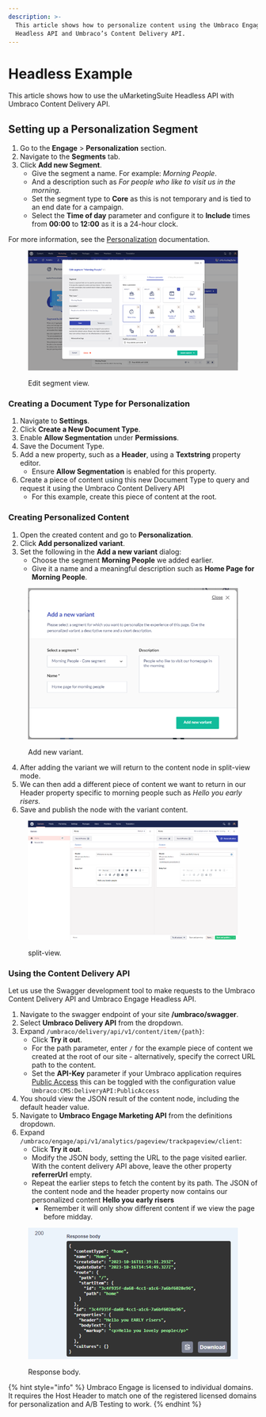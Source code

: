 ```yaml
---
description: >-
  This article shows how to personalize content using the Umbraco Engage
  Headless API and Umbraco’s Content Delivery API.
---
```


# Headless Example

This article shows how to use the uMarketingSuite Headless API with Umbraco Content Delivery API.

## Setting up a Personalization Segment

1. Go to the **Engage** > **Personalization** section.
2. Navigate to the **Segments** tab.
3. Click **Add new Segment**.
   * Give the segment a name. For example: _Morning People_.
   * And a description such as _For people who like to visit us in the morning_.
   * Set the segment type to **Core** as this is not temporary and is tied to an end date for a campaign.
   * Select the **Time of day** parameter and configure it to **Include** times from **00:00** to **12:00** as it is a 24-hour clock.

For more information, see the [Personalization](../personalization/) documentation.

<figure><img src="../../.gitbook/assets/image (3) (4).png" alt="Edit segment view."><figcaption><p>Edit segment view.</p></figcaption></figure>

### Creating a Document Type for Personalization

1. Navigate to **Settings**.
2. Click **Create a New Document Type**.
3. Enable **Allow Segmentation** under **Permissions**.
4. Save the Document Type.
5. Add a new property, such as a **Header**, using a **Textstring** property editor.
   * Ensure **Allow Segmentation** is enabled for this property.
6. Create a piece of content using this new Document Type to query and request it using the Umbraco Content Delivery API
   * For this example, create this piece of content at the root.

### Creating Personalized Content

1. Open the created content and go to **Personalization**.
2. Click **Add personalized variant**.
3. Set the following in the **Add a new variant** dialog:
   * Choose the segment **Morning People** we added earlier.
   * Give it a name and a meaningful description such as **Home Page for Morning People**.

<figure><img src="../../.gitbook/assets/image (4) (4).png" alt="Add new variant."><figcaption><p>Add new variant.</p></figcaption></figure>

4. After adding the variant we will return to the content node in split-view mode.
5. We can then add a different piece of content we want to return in our Header property specific to morning people such as _Hello you early risers._
6. Save and publish the node with the variant content.

<figure><img src="../../.gitbook/assets/image (5) (4).png" alt="split-view."><figcaption><p>split-view.</p></figcaption></figure>

### Using the Content Delivery API

Let us use the Swagger development tool to make requests to the Umbraco Content Delivery API and Umbraco Engage Headless API.

1. Navigate to the swagger endpoint of your site **/umbraco/swagger**.
2. Select **Umbraco Delivery API** from the dropdown.
3. Expand `/umbraco/delivery/api/v1/content/item/{path}`:
   * Click **Try it out**.
   * For the path parameter, enter `/` for the example piece of content we created at the root of our site - alternatively, specify the correct URL path to the content.&#x20;
   * Set the **API-Key** parameter if your Umbraco application requires [Public Access](https://docs.umbraco.com/umbraco-cms/reference/content-delivery-api#additional-configuration) this can be toggled with the configuration value `Umbraco:CMS:DeliveryAPI:PublicAccess`
4. You should view the JSON result of the content node, including the default header value.
5. Navigate to **Umbraco Engage Marketing API** from the definitions dropdown.
6. Expand `/umbraco/engage/api/v1/analytics/pageview/trackpageview/client`:
   * Click **Try it out**.
   * Modify the JSON body, setting the URL to the page visited earlier. With the content delivery API above, leave the other property **referrerUrl** empty.
   * Repeat the earlier steps to fetch the content by its path. The JSON of the content node and the header property now contains our personalized content **Hello you early risers**
     * Remember it will only show different content if we view the page before midday.

<figure><img src="../../.gitbook/assets/image (6) (4).png" alt="Response body."><figcaption><p>Response body.</p></figcaption></figure>

{% hint style="info" %}
Umbraco Engage is licensed to individual domains. It requires the Host Header to match one of the registered licensed domains for personalization and A/B Testing to work.
{% endhint %}

